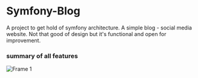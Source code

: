 # Symfony-Blog
A project to get hold of symfony architecture. A simple blog - social media  website. Not that good of design but it's functional and open for improvement.
###  summary of all features 
![Frame 1](https://user-images.githubusercontent.com/62627838/166172229-babe0115-89f8-4170-97a3-d5740a6d64c9.png)
